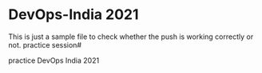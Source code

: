 # DevOps-India 2021

This is just a sample file to check whether the push is working correctly or not.
practice session#

practice DevOps India 2021
